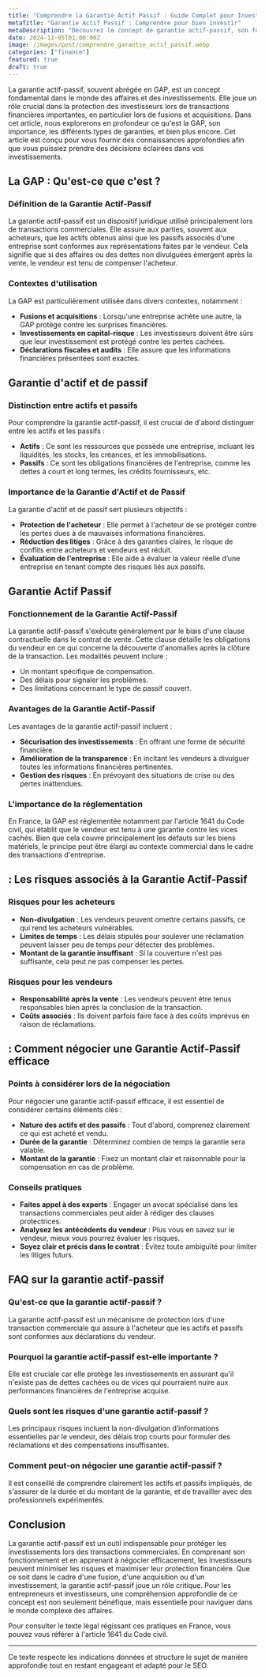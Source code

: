```yaml
---
title: "Comprendre la Garantie Actif Passif : Guide Complet pour Investisseurs"
metaTitle: "Garantie Actif Passif : Comprendre pour bien investir"
metaDescription: "Découvrez le concept de garantie actif-passif, son fonctionnement et son importance pour les investisseurs."
date: 2024-11-05T01:00:00Z
image: /images/post/comprendre_garantie_actif_passif.webp
categories: ["finance"]
featured: true
draft: true
---
```


La garantie actif-passif, souvent abrégée en GAP, est un concept fondamental dans le monde des affaires et des investissements. Elle joue un rôle crucial dans la protection des investisseurs lors de transactions financières importantes, en particulier lors de fusions et acquisitions. Dans cet article, nous explorerons en profondeur ce qu'est la GAP, son importance, les différents types de garanties, et bien plus encore. Cet article est conçu pour vous fournir des connaissances approfondies afin que vous puissiez prendre des décisions éclairées dans vos investissements.

## La GAP : Qu'est-ce que c'est ?

### Définition de la Garantie Actif-Passif

La garantie actif-passif est un dispositif juridique utilisé principalement lors de transactions commerciales. Elle assure aux parties, souvent aux acheteurs, que les actifs obtenus ainsi que les passifs associés d'une entreprise sont conformes aux représentations faites par le vendeur. Cela signifie que si des affaires ou des dettes non divulguées émergent après la vente, le vendeur est tenu de compenser l'acheteur.

### Contextes d'utilisation

La GAP est particulièrement utilisée dans divers contextes, notamment :

- **Fusions et acquisitions** : Lorsqu'une entreprise achète une autre, la GAP protège contre les surprises financières.
- **Investissements en capital-risque** : Les investisseurs doivent être sûrs que leur investissement est protégé contre les pertes cachées.
- **Déclarations fiscales et audits** : Elle assure que les informations financières présentées sont exactes.

## Garantie d'actif et de passif

### Distinction entre actifs et passifs

Pour comprendre la garantie actif-passif, il est crucial de d'abord distinguer entre les actifs et les passifs :

- **Actifs** : Ce sont les ressources que possède une entreprise, incluant les liquidités, les stocks, les créances, et les immobilisations.
- **Passifs** : Ce sont les obligations financières de l'entreprise, comme les dettes à court et long termes, les crédits fournisseurs, etc.

### Importance de la Garantie d'Actif et de Passif

La garantie d'actif et de passif sert plusieurs objectifs :

- **Protection de l'acheteur** : Elle permet à l'acheteur de se protéger contre les pertes dues à de mauvaises informations financières.
- **Réduction des litiges** : Grâce à des garanties claires, le risque de conflits entre acheteurs et vendeurs est réduit.
- **Évaluation de l'entreprise** : Elle aide à évaluer la valeur réelle d’une entreprise en tenant compte des risques liés aux passifs.

## Garantie Actif Passif

### Fonctionnement de la Garantie Actif-Passif

La garantie actif-passif s'exécute généralement par le biais d'une clause contractuelle dans le contrat de vente. Cette clause détaille les obligations du vendeur en ce qui concerne la découverte d'anomalies après la clôture de la transaction. Les modalités peuvent inclure :

- Un montant spécifique de compensation.
- Des délais pour signaler les problèmes.
- Des limitations concernant le type de passif couvert.

### Avantages de la Garantie Actif-Passif

Les avantages de la garantie actif-passif incluent :

- **Sécurisation des investissements** : En offrant une forme de sécurité financière.
- **Amélioration de la transparence** : En incitant les vendeurs à divulguer toutes les informations financières pertinentes.
- **Gestion des risques** : En prévoyant des situations de crise ou des pertes inattendues.

### L'importance de la réglementation

En France, la GAP est réglementée notamment par l'article 1641 du Code civil, qui établit que le vendeur est tenu à une garantie contre les vices cachés. Bien que cela couvre principalement les défauts sur les biens matériels, le principe peut être élargi au contexte commercial dans le cadre des transactions d'entreprise.

##  : Les risques associés à la Garantie Actif-Passif

### Risques pour les acheteurs

- **Non-divulgation** : Les vendeurs peuvent omettre certains passifs, ce qui rend les acheteurs vulnérables.
- **Limites de temps** : Les délais stipulés pour soulever une réclamation peuvent laisser peu de temps pour détecter des problèmes.
- **Montant de la garantie insuffisant** : Si la couverture n'est pas suffisante, cela peut ne pas compenser les pertes.

### Risques pour les vendeurs

- **Responsabilité après la vente** : Les vendeurs peuvent être tenus responsables bien après la conclusion de la transaction.
- **Coûts associés** : Ils doivent parfois faire face à des coûts imprévus en raison de réclamations.

##  : Comment négocier une Garantie Actif-Passif efficace

### Points à considérer lors de la négociation

Pour négocier une garantie actif-passif efficace, il est essentiel de considérer certains éléments clés :

- **Nature des actifs et des passifs** : Tout d'abord, comprenez clairement ce qui est acheté et vendu.
- **Durée de la garantie** : Déterminez combien de temps la garantie sera valable.
- **Montant de la garantie** : Fixez un montant clair et raisonnable pour la compensation en cas de problème.

### Conseils pratiques

- **Faites appel à des experts** : Engager un avocat spécialisé dans les transactions commerciales peut aider à rédiger des clauses protectrices.
- **Analysez les antécédents du vendeur** : Plus vous en savez sur le vendeur, mieux vous pourrez évaluer les risques.
- **Soyez clair et précis dans le contrat** : Évitez toute ambiguïté pour limiter les litiges futurs.

## FAQ sur la garantie actif-passif

### Qu'est-ce que la garantie actif-passif ?

La garantie actif-passif est un mécanisme de protection lors d'une transaction commerciale qui assure à l'acheteur que les actifs et passifs sont conformes aux déclarations du vendeur.

### Pourquoi la garantie actif-passif est-elle importante ?

Elle est cruciale car elle protège les investissements en assurant qu'il n'existe pas de dettes cachées ou de vices qui pourraient nuire aux performances financières de l'entreprise acquise.

### Quels sont les risques d'une garantie actif-passif ?

Les principaux risques incluent la non-divulgation d’informations essentielles par le vendeur, des délais trop courts pour formuler des réclamations et des compensations insuffisantes.

### Comment peut-on négocier une garantie actif-passif ?

Il est conseillé de comprendre clairement les actifs et passifs impliqués, de s'assurer de la durée et du montant de la garantie, et de travailler avec des professionnels expérimentés.

## Conclusion

La garantie actif-passif est un outil indispensable pour protéger les investissements lors des transactions commerciales. En comprenant son fonctionnement et en apprenant à négocier efficacement, les investisseurs peuvent minimiser les risques et maximiser leur protection financière. Que ce soit dans le cadre d'une fusion, d'une acquisition ou d'un investissement, la garantie actif-passif joue un rôle critique. Pour les entrepreneurs et investisseurs, une compréhension approfondie de ce concept est non seulement bénéfique, mais essentielle pour naviguer dans le monde complexe des affaires.

Pour consulter le texte légal régissant ces pratiques en France, vous pouvez vous référer à l'article 1641 du Code civil.

---

Ce texte respecte les indications données et structure le sujet de manière approfondie tout en restant engageant et adapté pour le SEO.